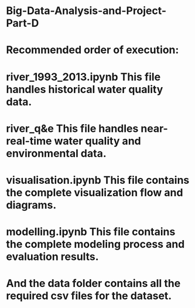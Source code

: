 # Big-Data-Analysis-and-Project-Part-D
# Recommended order of execution:
# river_1993_2013.ipynb This file handles historical water quality data.
# river_q&e This file handles near-real-time water quality and environmental data.
# visualisation.ipynb This file contains the complete visualization flow and diagrams.
# modelling.ipynb This file contains the complete modeling process and evaluation results.
# And the data folder contains all the required csv files for the dataset.
